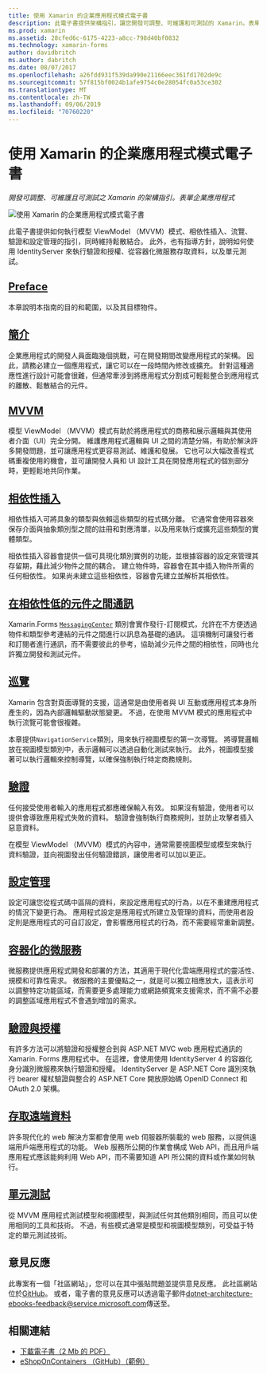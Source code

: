 ```yaml
---
title: 使用 Xamarin 的企業應用程式模式電子書
description: 此電子書提供架構指引，讓您開發可調整、可維護和可測試的 Xamarin。表單企業應用程式。
ms.prod: xamarin
ms.assetid: 28cfed6c-6175-4223-a8cc-798d40bf0832
ms.technology: xamarin-forms
author: davidbritch
ms.author: dabritch
ms.date: 08/07/2017
ms.openlocfilehash: a26fdd931f539da990e21166eec361fd1702de9c
ms.sourcegitcommit: 57f815bf0024b1afe9754c0e28054fc0a53ce302
ms.translationtype: MT
ms.contentlocale: zh-TW
ms.lasthandoff: 09/06/2019
ms.locfileid: "70760220"
---
```

# <a name="enterprise-application-patterns-using-xamarinforms-ebook"></a>使用 Xamarin 的企業應用程式模式電子書

_開發可調整、可維護且可測試之 Xamarin 的架構指引。表單企業應用程式_

![](images/cover-sml.png "使用 Xamarin 的企業應用程式模式電子書")

此電子書提供如何執行模型 ViewModel （MVVM）模式、相依性插入、流覽、驗證和設定管理的指引，同時維持鬆散結合。 此外，也有指導方針，說明如何使用 IdentityServer 來執行驗證和授權、從容器化微服務存取資料，以及單元測試。

## <a name="prefaceprefacemd"></a>[Preface](preface.md)

本章說明本指南的目的和範圍，以及其目標物件。

## <a name="introductionintroductionmd"></a>[簡介](introduction.md)

企業應用程式的開發人員面臨幾個挑戰，可在開發期間改變應用程式的架構。 因此，請務必建立一個應用程式，讓它可以在一段時間內修改或擴充。 針對這種適應性進行設計可能會很難，但通常牽涉到將應用程式分割成可輕鬆整合到應用程式的離散、鬆散結合的元件。

## <a name="mvvmmvvmmd"></a>[MVVM](mvvm.md)

模型 ViewModel （MVVM）模式有助於將應用程式的商務和展示邏輯與其使用者介面（UI）完全分開。 維護應用程式邏輯與 UI 之間的清楚分隔，有助於解決許多開發問題，並可讓應用程式更容易測試、維護和發展。 它也可以大幅改善程式碼重複使用的機會，並可讓開發人員和 UI 設計工具在開發應用程式的個別部分時，更輕鬆地共同作業。

## <a name="dependency-injectiondependency-injectionmd"></a>[相依性插入](dependency-injection.md)

相依性插入可將具象的類型與依賴這些類型的程式碼分離。 它通常會使用容器來保存介面與抽象類別型之間的註冊和對應清單，以及用來執行或擴充這些類型的實體類型。

相依性插入容器會提供一個可具現化類別實例的功能，並根據容器的設定來管理其存留期，藉此減少物件之間的耦合。 建立物件時，容器會在其中插入物件所需的任何相依性。 如果尚未建立這些相依性，容器會先建立並解析其相依性。

## <a name="communicating-between-loosely-coupled-componentscommunicating-between-loosely-coupled-componentsmd"></a>[在相依性低的元件之間通訊](communicating-between-loosely-coupled-components.md)

Xamarin.Forms [`MessagingCenter`](xref:Xamarin.Forms.MessagingCenter) 類別會實作發行-訂閱模式，允許在不方便透過物件和類型參考連結的元件之間進行以訊息為基礎的通訊。 這項機制可讓發行者和訂閱者進行通訊，而不需要彼此的參考，協助減少元件之間的相依性，同時也允許獨立開發和測試元件。

## <a name="navigationnavigationmd"></a>[巡覽](navigation.md)

Xamarin 包含對頁面導覽的支援，這通常是由使用者與 UI 互動或應用程式本身所產生的，因為內部邏輯驅動狀態變更。 不過，在使用 MVVM 模式的應用程式中執行流覽可能會很複雜。

本章提供`NavigationService`類別，用來執行視圖模型的第一次導覽。 將導覽邏輯放在視圖模型類別中，表示邏輯可以透過自動化測試來執行。 此外，視圖模型接著可以執行邏輯來控制導覽，以確保強制執行特定商務規則。

## <a name="validationvalidationmd"></a>[驗證](validation.md)

任何接受使用者輸入的應用程式都應確保輸入有效。 如果沒有驗證，使用者可以提供會導致應用程式失敗的資料。 驗證會強制執行商務規則，並防止攻擊者插入惡意資料。

在模型 ViewModel （MVVM）模式的內容中，通常需要視圖模型或模型來執行資料驗證，並向視圖發出任何驗證錯誤，讓使用者可以加以更正。

## <a name="configuration-managementconfiguration-managementmd"></a>[設定管理](configuration-management.md)

設定可讓您從程式碼中區隔的資料，來設定應用程式的行為，以在不重建應用程式的情況下變更行為。 應用程式設定是應用程式所建立及管理的資料，而使用者設定則是應用程式的可自訂設定，會影響應用程式的行為，而不需要經常重新調整。

## <a name="containerized-microservicescontainerized-microservicesmd"></a>[容器化的微服務](containerized-microservices.md)

微服務提供應用程式開發和部署的方法，其適用于現代化雲端應用程式的靈活性、規模和可靠性需求。 微服務的主要優點之一，就是可以獨立相應放大，這表示可以調整特定功能區域，而需要更多處理能力或網路頻寬來支援需求，而不需不必要的調整區域應用程式不會遇到增加的需求。

## <a name="authentication-and-authorizationauthentication-and-authorizationmd"></a>[驗證與授權](authentication-and-authorization.md)

有許多方法可以將驗證和授權整合到與 ASP.NET MVC web 應用程式通訊的 Xamarin. Forms 應用程式中。 在這裡，會使用使用 IdentityServer 4 的容器化身分識別微服務來執行驗證和授權。 IdentityServer 是 ASP.NET Core 識別來執行 bearer 權杖驗證與整合的 ASP.NET Core 開放原始碼 OpenID Connect 和 OAuth 2.0 架構。

## <a name="accessing-remote-dataaccessing-remote-datamd"></a>[存取遠端資料](accessing-remote-data.md)

許多現代化的 web 解決方案都會使用 web 伺服器所裝載的 web 服務，以提供遠端用戶端應用程式的功能。 Web 服務所公開的作業會構成 Web API，而且用戶端應用程式應該能夠利用 Web API，而不需要知道 API 所公開的資料或作業如何執行。

## <a name="unit-testingunit-testingmd"></a>[單元測試](unit-testing.md)

從 MVVM 應用程式測試模型和視圖模型，與測試任何其他類別相同，而且可以使用相同的工具和技術。 不過，有些模式通常是模型和視圖模型類別，可受益于特定的單元測試技術。

## <a name="feedback"></a>意見反應

此專案有一個「社區網站」，您可以在其中張貼問題並提供意見反應。 此社區網站位於[GitHub](https://github.com/dotnet-architecture/eShopOnContainers)。 或者，電子書的意見反應可以透過電子郵件[dotnet-architecture-ebooks-feedback@service.microsoft.com](mailto:dotnet-architecture-ebooks-feedback@service.microsoft.com)傳送至。

## <a name="related-links"></a>相關連結

- [下載電子書（2 Mb 的 PDF）](https://aka.ms/xamarinpatternsebook)
- [eShopOnContainers （GitHub）（範例）](https://github.com/dotnet-architecture/eShopOnContainers)
